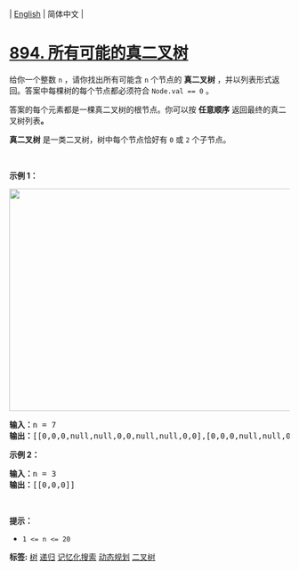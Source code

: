 | [English](README_EN.md) | 简体中文 |

# [894. 所有可能的真二叉树](https://leetcode-cn.com/problems/all-possible-full-binary-trees)
<p>给你一个整数 <code>n</code> ，请你找出所有可能含 <code>n</code> 个节点的 <strong>真二叉树</strong> ，并以列表形式返回。答案中每棵树的每个节点都必须符合 <code>Node.val == 0</code> 。</p>

<p>答案的每个元素都是一棵真二叉树的根节点。你可以按 <strong>任意顺序</strong> 返回最终的真二叉树列表<strong>。</strong></p>

<p><strong>真二叉树</strong> 是一类二叉树，树中每个节点恰好有 <code>0</code> 或 <code>2</code> 个子节点。</p>

<p>&nbsp;</p>

<p><strong>示例 1：</strong></p>
<img alt="" src="https://s3-lc-upload.s3.amazonaws.com/uploads/2018/08/22/fivetrees.png" style="width: 700px; height: 400px;" />
<pre>
<strong>输入：</strong>n = 7
<strong>输出：</strong>[[0,0,0,null,null,0,0,null,null,0,0],[0,0,0,null,null,0,0,0,0],[0,0,0,0,0,0,0],[0,0,0,0,0,null,null,null,null,0,0],[0,0,0,0,0,null,null,0,0]]
</pre>

<p><strong>示例 2：</strong></p>

<pre>
<strong>输入：</strong>n = 3
<strong>输出：</strong>[[0,0,0]]
</pre>

<p>&nbsp;</p>

<p><strong>提示：</strong></p>

<ul>
	<li><code>1 &lt;= n &lt;= 20</code></li>
</ul>

**标签:**  [树](https://leetcode-cn.com/tag/tree) [递归](https://leetcode-cn.com/tag/recursion) [记忆化搜索](https://leetcode-cn.com/tag/memoization) [动态规划](https://leetcode-cn.com/tag/dynamic-programming) [二叉树](https://leetcode-cn.com/tag/binary-tree) 